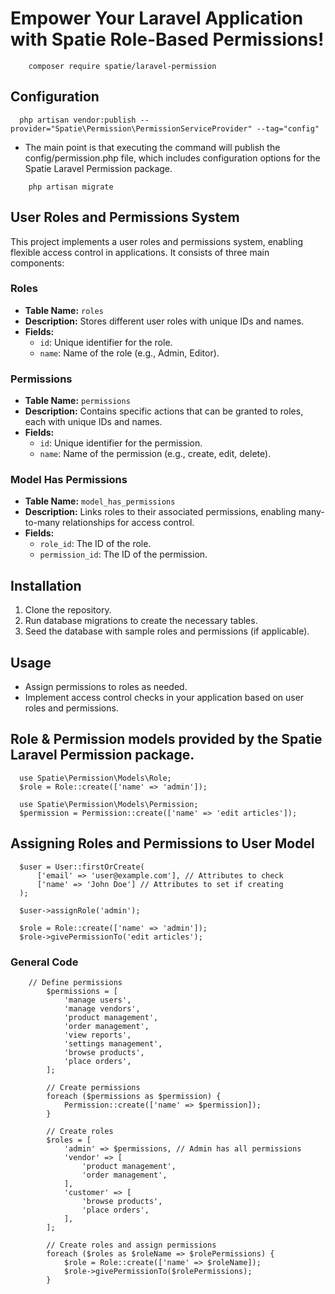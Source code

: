 # Empower Your Laravel Application with Spatie Role-Based Permissions!

```
    composer require spatie/laravel-permission
```
## Configuration

```
  php artisan vendor:publish --provider="Spatie\Permission\PermissionServiceProvider" --tag="config"
```
- The main point is that executing the command will publish the config/permission.php file, which includes configuration options for the Spatie Laravel Permission package.

```
    php artisan migrate
```

## User Roles and Permissions System

This project implements a user roles and permissions system, enabling flexible access control in applications. It consists of three main components:

### Roles

- **Table Name:** `roles`
- **Description:** Stores different user roles with unique IDs and names.
- **Fields:**
  - `id`: Unique identifier for the role.
  - `name`: Name of the role (e.g., Admin, Editor).

### Permissions

- **Table Name:** `permissions`
- **Description:** Contains specific actions that can be granted to roles, each with unique IDs and names.
- **Fields:**
  - `id`: Unique identifier for the permission.
  - `name`: Name of the permission (e.g., create, edit, delete).

### Model Has Permissions

- **Table Name:** `model_has_permissions`
- **Description:** Links roles to their associated permissions, enabling many-to-many relationships for access control.
- **Fields:**
  - `role_id`: The ID of the role.
  - `permission_id`: The ID of the permission.

## Installation

1. Clone the repository.
2. Run database migrations to create the necessary tables.
3. Seed the database with sample roles and permissions (if applicable).

## Usage

- Assign permissions to roles as needed.
- Implement access control checks in your application based on user roles and permissions.

## Role & Permission models provided by the Spatie Laravel Permission package.

```
  use Spatie\Permission\Models\Role;
  $role = Role::create(['name' => 'admin']);
```

```
  use Spatie\Permission\Models\Permission;
  $permission = Permission::create(['name' => 'edit articles']);
```


## Assigning Roles and Permissions to User Model

```
  $user = User::firstOrCreate(
      ['email' => 'user@example.com'], // Attributes to check
      ['name' => 'John Doe'] // Attributes to set if creating
  );

  $user->assignRole('admin');

```

```
  $role = Role::create(['name' => 'admin']);
  $role->givePermissionTo('edit articles');
```


### General Code

```
    // Define permissions
        $permissions = [
            'manage users',
            'manage vendors',
            'product management',
            'order management',
            'view reports',
            'settings management',
            'browse products',
            'place orders',
        ];

        // Create permissions
        foreach ($permissions as $permission) {
            Permission::create(['name' => $permission]);
        }

        // Create roles
        $roles = [
            'admin' => $permissions, // Admin has all permissions
            'vendor' => [
                'product management',
                'order management',
            ],
            'customer' => [
                'browse products',
                'place orders',
            ],
        ];

        // Create roles and assign permissions
        foreach ($roles as $roleName => $rolePermissions) {
            $role = Role::create(['name' => $roleName]);
            $role->givePermissionTo($rolePermissions);
        }
```


